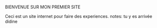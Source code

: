 ﻿BIENVENUE SUR MON PREMIER SITE 

Ceci est un site internet pour faire des experiences.
 notes: tu y es arrivée didine
